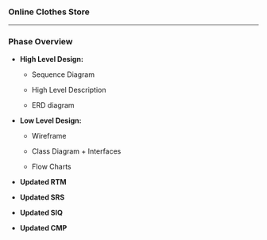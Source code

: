 ### **Online Clothes Store**

---

### **Phase Overview**
- **High Level Design:**
    - Sequence Diagram

    - High Level Description

    - ERD diagram

- **Low Level Design:**
    - Wireframe

    - Class Diagram + Interfaces

    - Flow Charts

- **Updated RTM**

- **Updated SRS**

- **Updated SIQ**

- **Updated CMP**




